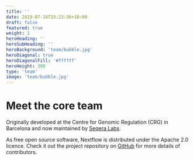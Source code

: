 ```yaml
---
title: ''
date: 2019-07-16T15:23:36+10:00
draft: false
featured: true
weight: 1
heroHeading: ''
heroSubHeading: ''
heroBackground: 'team/bubble.jpg'
heroDiagonal: true
heroDiagonalFill: '#ffffff'
heroHeight: 300
type: 'team'
image: 'team/bubble.jpg'
---
```

# Meet the core team

Originally developed at the Centre for Genomic Regulation (CRG) in Barcelona and now maintained by [Seqera Labs](http://www.seqera.io).

As free open source software, Nextflow is distributed under the Apache 2.0 licence. Check it out the project repository on [GitHub](https://github.com/nextflow-io/nextflow) for more details of contributors.
